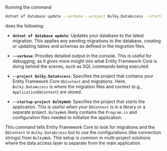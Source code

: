 Running the command

```bash
dotnet ef database update --verbose --project Bulky.DataAccess --startup-project BulkyWeb
```

does the following:

- **`dotnet ef database update`**: Updates your database to the latest migration. This applies any pending migrations to the database, creating or updating tables and schemas as defined in the migration files.

- **`--verbose`**: Provides detailed output in the console. This is useful for debugging, as it gives more insight into what Entity Framework Core is doing behind the scenes, such as SQL commands being executed.

- **`--project Bulky.DataAccess`**: Specifies the project that contains your Entity Framework Core `DbContext` and migrations. Here, `Bulky.DataAccess` is where the migration files and context (e.g., `ApplicationDbContext`) are stored.

- **`--startup-project BulkyWeb`**: Specifies the project that starts the application. This is useful when your `DbContext` is in a library or a separate project. `BulkyWeb` likely contains the `Program.cs` and configuration files needed to initialize the application.

This command tells Entity Framework Core to look for migrations and the `DbContext` in `Bulky.DataAccess` but to use the configurations (like connection strings) from `BulkyWeb`. This setup is common in multi-project solutions where the data access layer is separate from the main application.